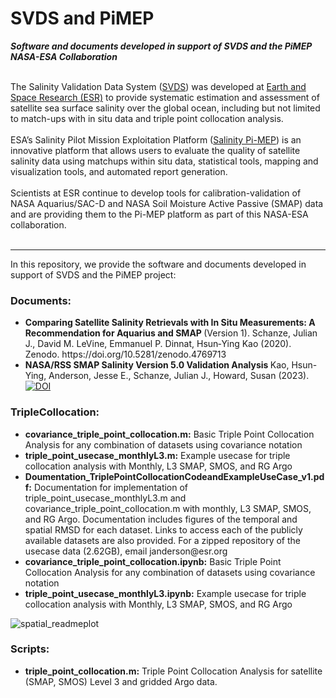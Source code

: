 # SVDS and PiMEP
<i><b>Software and documents developed in support of SVDS and the PiMEP NASA-ESA Collaboration</i></b>

<br>
The Salinity Validation Data System (<a href="https://www.esr.org/data-products/svds/">SVDS</a>) was developed at <a href="https://www.esr.org/">Earth and Space Research (ESR)</a> to provide systematic estimation and assessment of satellite sea surface salinity over the global ocean, including but not limited to match-ups with in situ data and triple point collocation analysis.
<br>

<br>
ESA’s Salinity Pilot Mission Exploitation Platform (<a href="https://www.salinity-pimep.org/">Salinity Pi-MEP</a>) is an innovative platform that allows users to evaluate the quality of satellite salinity data using matchups within situ data, statistical tools, mapping and visualization tools, and automated report generation.  
<br><br>
Scientists at ESR continue to develop tools for calibration-validation of NASA Aquarius/SAC-D and NASA Soil Moisture Active Passive (SMAP) data and are providing them to the Pi-MEP platform as part of this NASA-ESA collaboration. 
<br><br>

<hr>
In this repository, we provide the software and documents developed in support of SVDS and the PiMEP project: 

<h3>Documents:</h3>   
<ul>
<li><b>Comparing Satellite Salinity Retrievals with In Situ Measurements: A Recommendation for Aquarius and SMAP </b> (Version 1). Schanze, Julian J., David M. LeVine, Emmanuel P. Dinnat, Hsun‐Ying Kao (2020). Zenodo. https://doi.org/10.5281/zenodo.4769713  </li>
<li><b>NASA/RSS SMAP Salinity Version 5.0 Validation Analysis </b> Kao, Hsun-Ying, Anderson, Jesse E., Schanze, Julian J., Howard, Susan (2023). <a href="https://doi.org/10.5281/zenodo.8368125"><img src="https://zenodo.org/badge/DOI/10.5281/zenodo.8368125.svg" alt="DOI"></a> </li> 
</ul>

<h3>TripleCollocation:   </h3>  
<ul>
<li><b>covariance_triple_point_collocation.m:</b>   Basic Triple Point Collocation Analysis for any combination of datasets using covariance notation</li> 
<li><b>triple_point_usecase_monthlyL3.m:</b>   Example usecase for triple collocation analysis with Monthly, L3 SMAP, SMOS, and RG Argo </li> 
<li><b>Doumentation_TriplePointCollocationCodeandExampleUseCase_v1.pdf:</b>   Documentation for implementation of triple_point_usecase_monthlyL3.m and covariance_triple_point_collocation.m with monthly, L3 SMAP, SMOS, and RG Argo. Documentation includes figures of the temporal and spatial RMSD for each dataset. Links to access each of the publicly available datasets are also provided. For a zipped repository of the usecase data (2.62GB), email janderson@esr.org </li> 
<li><b>covariance_triple_point_collocation.ipynb:</b>   Basic Triple Point Collocation Analysis for any combination of datasets using covariance notation 
<li><b>triple_point_usecase_monthlyL3.ipynb:</b>   Example usecase for triple collocation analysis with Monthly, L3 SMAP, SMOS, and RG Argo </li> 
</ul>

![spatial_readmeplot](https://user-images.githubusercontent.com/40212307/181094552-69cf8161-fa10-4e9a-807c-4a70603b69b6.jpg)

<h3>Scripts:   </h3>  
<ul>
  <li><b>triple_point_collocation.m:</b>   Triple Point Collocation Analysis for satellite (SMAP, SMOS) Level 3 and gridded Argo data. </li> 
</ul>
 



